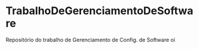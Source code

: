 # TrabalhoDeGerenciamentoDeSoftware
Repositório do trabalho de Gerenciamento de Config. de Software
oi
